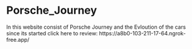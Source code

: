 <h1>Porsche_Journey</h1>
In this website consist of Porsche Journey and the Evloution of the cars since its started
click here to review: https://a8b0-103-211-17-64.ngrok-free.app/
